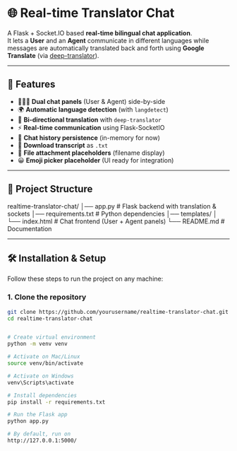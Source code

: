 # 🌐 Real-time Translator Chat

A Flask + Socket.IO based **real-time bilingual chat application**.  
It lets a **User** and an **Agent** communicate in different languages while messages are automatically translated back and forth using **Google Translate** (via [deep-translator](https://pypi.org/project/deep-translator/)).

---

## 🚀 Features

- 🧑‍🤝‍🧑 **Dual chat panels** (User & Agent) side-by-side  
- 🌍 **Automatic language detection** (with `langdetect`)  
- 🔄 **Bi-directional translation** with `deep-translator`  
- ⚡ **Real-time communication** using Flask-SocketIO  
- 📜 **Chat history persistence** (in-memory for now)  
- 💾 **Download transcript** as `.txt`  
- 📎 **File attachment placeholders** (filename display)  
- 😀 **Emoji picker placeholder** (UI ready for integration)  

---

## 📂 Project Structure

realtime-translator-chat/
│── app.py # Flask backend with translation & sockets
│── requirements.txt # Python dependencies
│── templates/
│ └── index.html # Chat frontend (User + Agent panels)
└── README.md # Documentation

---

## 🛠️ Installation & Setup

Follow these steps to run the project on any machine:

### 1. Clone the repository
```bash
git clone https://github.com/yourusername/realtime-translator-chat.git
cd realtime-translator-chat


# Create virtual environment
python -m venv venv

# Activate on Mac/Linux
source venv/bin/activate

# Activate on Windows
venv\Scripts\activate

# Install dependencies
pip install -r requirements.txt

# Run the Flask app
python app.py

# By default, run on
http://127.0.0.1:5000/



